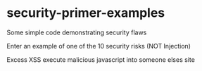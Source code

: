 # security-primer-examples
Some simple code demonstrating security flaws

Enter an example of one of the 10 security risks (NOT Injection)


Excess XSS
execute malicious javascript into someone elses site
